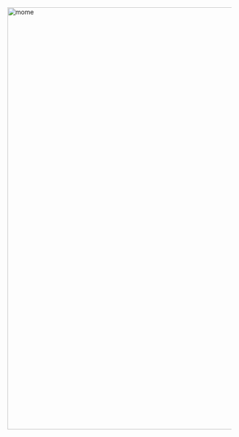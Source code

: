 <img width="949" alt="mome" src="https://github.com/seojinng/MOME/assets/113421098/eb4efb04-c44e-4dcc-af55-8067c9ccee15">
